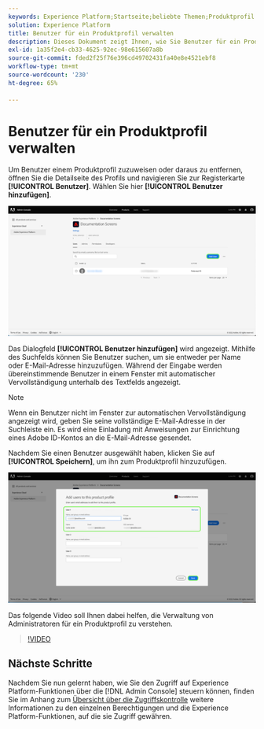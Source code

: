 ```yaml
---
keywords: Experience Platform;Startseite;beliebte Themen;Produktprofil
solution: Experience Platform
title: Benutzer für ein Produktprofil verwalten
description: Dieses Dokument zeigt Ihnen, wie Sie Benutzer für ein Produktprofil in der Benutzeroberfläche von Adobe Experience Platform verwalten.
exl-id: 1a35f2e4-cb33-4625-92ec-98e615607a8b
source-git-commit: fded2f25f76e396cd49702431fa40e8e4521ebf8
workflow-type: tm+mt
source-wordcount: '230'
ht-degree: 65%

---
```


# Benutzer für ein Produktprofil verwalten

Um Benutzer einem Produktprofil zuzuweisen oder daraus zu entfernen, öffnen Sie die Detailseite des Profils und navigieren Sie zur Registerkarte **[!UICONTROL Benutzer]**. Wählen Sie hier **[!UICONTROL Benutzer hinzufügen]**.

![Die Seite mit den Produktprofildetails mit den auf der Registerkarte [!UICONTROL Benutzer] aufgeführten Benutzern.](../images/add-user.png)

Das Dialogfeld **[!UICONTROL Benutzer hinzufügen]** wird angezeigt. Mithilfe des Suchfelds können Sie Benutzer suchen, um sie entweder per Name oder E-Mail-Adresse hinzuzufügen. Während der Eingabe werden übereinstimmende Benutzer in einem Fenster mit automatischer Vervollständigung unterhalb des Textfelds angezeigt.

>[!NOTE]
>
>Wenn ein Benutzer nicht im Fenster zur automatischen Vervollständigung angezeigt wird, geben Sie seine vollständige E-Mail-Adresse in der Suchleiste ein. Es wird eine Einladung mit Anweisungen zur Einrichtung eines Adobe ID-Kontos an die E-Mail-Adresse gesendet.

Nachdem Sie einen Benutzer ausgewählt haben, klicken Sie auf **[!UICONTROL Speichern]**, um ihn zum Produktprofil hinzuzufügen.

![Hinzufügen von Benutzern zur Produktprofilseite mit hervorgehobenen Benutzerdetails.](../images/save-user.png)

Das folgende Video soll Ihnen dabei helfen, die Verwaltung von Administratoren für ein Produktprofil zu verstehen.

>[!VIDEO](https://video.tv.adobe.com/v/3475950/?captions=ger&learn=on)

## Nächste Schritte

Nachdem Sie nun gelernt haben, wie Sie den Zugriff auf Experience Platform-Funktionen über die [!DNL Admin Console] steuern können, finden Sie im Anhang zum [Übersicht über die Zugriffskontrolle](../home.md) weitere Informationen zu den einzelnen Berechtigungen und die Experience Platform-Funktionen, auf die sie Zugriff gewähren.
